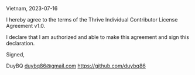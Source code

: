 Vietnam, 2023-07-16

I hereby agree to the terms of the Thrive Individual Contributor License
Agreement v1.0.

I declare that I am authorized and able to make this agreement and sign this
declaration.

Signed,

DuyBQ duybq86@gmail.com https://github.com/duybq86
